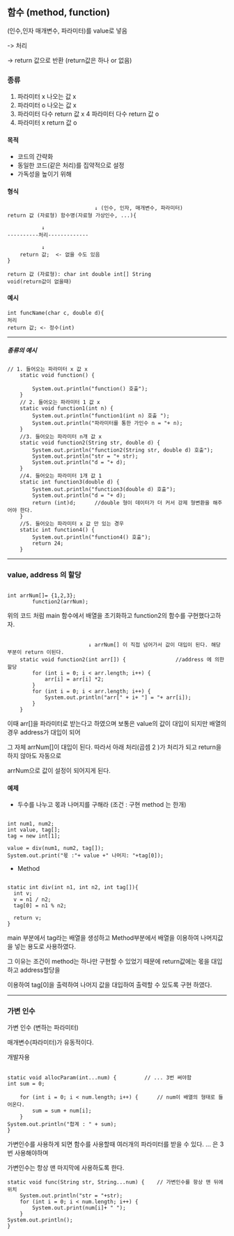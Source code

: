 ## 함수 (method, function)

(인수,인자 매개변수, 파라미터)를 value로 넣음

-> 처리 

-> return 값으로 반환 (return값은 하나 or 없음)

### 종류

1. 파라미터 x 나오는 값 x
2. 파라미터 o 나오는 값 x
3. 파라미터 다수 return 값 x
4 파라미터 다수 return 값 o
5. 파라미터 x return 값 o

#### 목적
- 코드의 간략화
- 동일한 코드(같은 처리)를 집약적으로 설정
- 가독성을 높이기 위해

#### 형식				
```
                            ↓ (인수, 인자, 매개변수, 파라미터)
return 값 (자료형) 함수명(자료형 가상인수, ...){

           ↓   
----------처리-------------
	
           ↓ 
	return 값;  <- 없을 수도 있음
}

return 값 (자료형): char int double int[] String
void(return값이 없을때)
```

#### 예시
```
int funcName(char c, double d){
처리
return 값; <- 정수(int)
```

---

##### 종류의 예시
```
// 1. 들어오는 파라미터 x 값 x
	static void function() {
		
		System.out.println("function() 호출");
	}
	// 2. 들어오는 파라미터 1 값 x
	static void function1(int n) {
		System.out.println("function1(int n) 호출 ");
		System.out.println("파라미터를 통한 가인수 n = "+ n);
	}
	//3. 들어오는 파라미터 n개 값 x
	static void function2(String str, double d) {
		System.out.println("function2(String str, double d) 호출");
		System.out.println("str = "+ str);
		System.out.println("d = "+ d);
	}
	//4. 들어오는 파라미터 1개 값 1
	static int function3(double d) {
		System.out.println("function3(double d) 호출");
		System.out.println("d = "+ d);
		return (int)d;      //double 형이 데이터가 더 커서 강제 형변환을 해주어야 한다.
	}
	//5. 들어오는 파라미터 x 값 만 있는 경우
	static int function4() {
		System.out.println("function4() 호출");
		return 24;
	}
```
---

### value, address 의 할당

```

int arrNum[]= {1,2,3};
		function2(arrNum);

```
위의 코드 처럼 main 함수에서 배열을 초기화하고 function2의 함수를 구현했다고하자.

```

                          ↓ arrNum[] 이 직접 넘어가서 값이 대입이 된다. 해당 부분이 return 이된다.
	static void function2(int arr[]) {		          //address 에 의한 할당
		for (int i = 0; i < arr.length; i++) {
			arr[i] = arr[i] *2;
		}
		for (int i = 0; i < arr.length; i++) {
			System.out.println("arr[" + i+ "] = "+ arr[i]);
		}
	}
```
이때 arr[]을 파라미터로 받는다고 하였으며 보통은 value의 값이 대입이 되지만 배열의 경우 address가 대입이 되어

그 자체 arrNum[]이 대입이 된다. 따라서 아래 처리(곱셈 2 )가 처리가 되고 return을 하지 않아도 자동으로

arrNum으로 값이 설정이 되어지게 된다.

#### 예제 

- 두수를 나누고 몫과 나머지를 구해라 (조건 : 구현 method 는 한개)

```

int num1, num2;
int value, tag[];
tag = new int[1];

value = div(num1, num2, tag[]);
System.out.print("몫 :"+ value +" 나머지: "+tag[0]); 
```

- Method
```

static int div(int n1, int n2, int tag[]){
  int v;
  v = n1 / n2;
  tag[0] = n1 % n2;

  return v;
}
```

main 부분에서 tag라는 배열을 생성하고 Method부분에서 배열을 이용하여 나머지값을 넣는 용도로 사용하였다.

그 이유는 조건이 method는 하나만 구현할 수 있었기 때문에 return값에는 몫을 대입하고 address할당을

이용하여 tag[0]을 출력하여 나머지 값을 대입하여 출력할 수 있도록 구현 하였다.

---
### 가변 인수

가변 인수 (변하는 파라미터)

매개변수(파라미터)가 유동적이다.

개발자용

```

static void allocParam(int...num) {			// ... 3번 써야함 
int sum = 0;
		
	for (int i = 0; i < num.length; i++) {		// num이 배열의 형태로 들어온다.
		sum = sum + num[i];
	}
System.out.println("합계 : " + sum);
}
```
가변인수를 사용하게 되면 함수를 사용할때 여러개의 파라미터를 받을 수 있다. ... 은 3번 사용해야하며

가변인수는 항상 맨 마지막에 사용하도록 한다.

```
static void func(String str, String...num) {	// 가변인수를 항상 맨 뒤에 위치
	System.out.println("str = "+str);
	for (int i = 0; i < num.length; i++) {
		System.out.print(num[i]+ " ");
	}
System.out.println();
}
```
